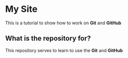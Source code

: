 # My Site
This is a tutorial to show how to work on  **Git** and **GitHub**

## What is the repository for?
This repository serves to learn to use the **Git** and **GitHub**